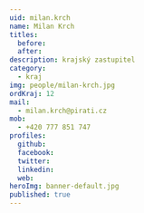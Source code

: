 ```yaml
---
uid: milan.krch
name: Milan Krch
titles:
  before: 
  after:
description: krajský zastupitel
category:
  - kraj
img: people/milan-krch.jpg
ordKraj: 12
mail:
  - milan.krch@pirati.cz
mob:
  - +420 777 851 747
profiles:
  github:
  facebook:
  twitter: 
  linkedin: 
  web: 
heroImg: banner-default.jpg
published: true
---
```

